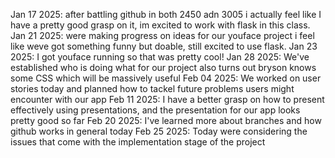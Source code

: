Jan 17 2025: after battling github in both 2450 adn 3005 i actually feel like I have a pretty good grasp on it, im excited to work with flask in this class.
Jan 21 2025: were making progress on ideas for our youface project i feel like weve got something funny but doable, still excited to use flask.
Jan 23 2025: I got youface running so that was pretty cool!
Jan 28 2025: We've established who is doing what for our project also turns out bryson knows some CSS which will be massively useful
Feb 04 2025: We worked on user stories today and planned how to tackel future problems users might encounter with our app
Feb 11 2025: I have a better grasp on how to present effectively using presentations, and the presentation for our app looks pretty good so far
Feb 20 2025: I've learned more about branches and how github works in general today
Feb 25 2025: Today were considering the issues that come with the implementation stage of the project
